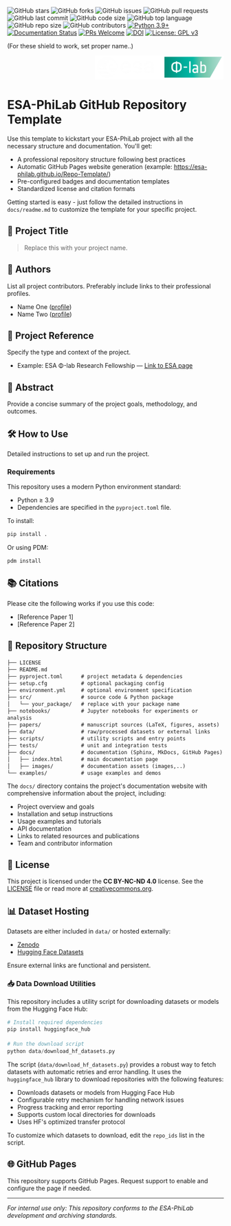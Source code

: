 ![GitHub stars](https://img.shields.io/github/stars/ESA-PhiLab/Repo-Template.svg)
![GitHub forks](https://img.shields.io/github/forks/ESA-PhiLab/Repo-Template.svg)
![GitHub issues](https://img.shields.io/github/issues/ESA-PhiLab/Repo-Template.svg)
![GitHub pull requests](https://img.shields.io/github/issues-pr/ESA-PhiLab/Repo-Template.svg)
![GitHub last commit](https://img.shields.io/github/last-commit/ESA-PhiLab/Repo-Template.svg)
![GitHub code size](https://img.shields.io/github/languages/code-size/ESA-PhiLab/Repo-Template.svg)
![GitHub top language](https://img.shields.io/github/languages/top/ESA-PhiLab/Repo-Template.svg)
![GitHub repo size](https://img.shields.io/github/repo-size/ESA-PhiLab/Repo-Template.svg)
![GitHub contributors](https://img.shields.io/github/contributors/ESA-PhiLab/Repo-Template.svg)
[![Python 3.9+](https://img.shields.io/badge/python-3.9+-blue.svg)](https://www.python.org/downloads/)
[![Documentation Status](https://img.shields.io/badge/docs-latest-green.svg)](https://github.com/ESA-PhiLab/Repo-Template/wiki)
[![PRs Welcome](https://img.shields.io/badge/PRs-welcome-brightgreen.svg)](https://makeapullrequest.com)
[![DOI](https://zenodo.org/badge/DOI/10.5281/zenodo.15332053.svg)](https://doi.org/10.5281/zenodo.15332053)
[![License: GPL v3](https://img.shields.io/badge/License-GPLv3-blue.svg)](https://www.gnu.org/licenses/gpl-3.0)

(For these shield to work, set proper name..)

<p align="right">
  <img src="./docs/images/logo.png" alt="ESA-PhiLab Logo" width="300"/>
</p>


# ESA-PhiLab GitHub Repository Template



Use this template to kickstart your ESA-PhiLab project with all the necessary structure and documentation. You'll get:
- A professional repository structure following best practices
- Automatic GitHub Pages website generation (example: https://esa-philab.github.io/Repo-Template/)
- Pre-configured badges and documentation templates
- Standardized license and citation formats

Getting started is easy - just follow the detailed instructions in `docs/readme.md` to customize the template for your specific project.

## 📌 Project Title
> Replace this with your project name.

## 👥 Authors
List all project contributors. Preferably include links to their professional profiles.

- Name One ([profile](https://example.com))  
- Name Two ([profile](https://example.com))

## 📖 Project Reference
Specify the type and context of the project.

- Example: ESA Φ-lab Research Fellowship — [Link to ESA page](https://philab.esa.int)

## 📝 Abstract
Provide a concise summary of the project goals, methodology, and outcomes.

## 🛠️ How to Use
Detailed instructions to set up and run the project.

### Requirements
This repository uses a modern Python environment standard:
- Python ≥ 3.9
- Dependencies are specified in the `pyproject.toml` file.

To install:
```bash
pip install .
```
Or using PDM:
```bash
pdm install
```

## 📚 Citations
Please cite the following works if you use this code:
- [Reference Paper 1]
- [Reference Paper 2]

## 📂 Repository Structure
```
├── LICENSE
├── README.md
├── pyproject.toml      # project metadata & dependencies
├── setup.cfg           # optional packaging config
├── environment.yml     # optional environment specification
├── src/                # source code & Python package
│   └── your_package/   # replace with your package name
├── notebooks/          # Jupyter notebooks for experiments or analysis
├── papers/             # manuscript sources (LaTeX, figures, assets)
├── data/               # raw/processed datasets or external links
├── scripts/            # utility scripts and entry points
├── tests/              # unit and integration tests
├── docs/               # documentation (Sphinx, MkDocs, GitHub Pages)
│   ├── index.html      # main documentation page
│   ├── images/         # documentation assets (images,..)
└── examples/           # usage examples and demos
```

The `docs/` directory contains the project's documentation website with comprehensive information about the project, including:
- Project overview and goals
- Installation and setup instructions
- Usage examples and tutorials
- API documentation
- Links to related resources and publications
- Team and contributor information


## 📄 License
This project is licensed under the **CC BY-NC-ND 4.0** license. See the [LICENSE](./LICENSE) file or read more at [creativecommons.org](https://creativecommons.org/licenses/by-nc-nd/4.0/).

## 📊 Dataset Hosting
Datasets are either included in `data/` or hosted externally:
- [Zenodo](https://zenodo.org)
- [Hugging Face Datasets](https://huggingface.co/datasets)

Ensure external links are functional and persistent.

### 📥 Data Download Utilities

This repository includes a utility script for downloading datasets or models from the Hugging Face Hub:

```python
# Install required dependencies
pip install huggingface_hub

# Run the download script
python data/download_hf_datasets.py
```

The script (`data/download_hf_datasets.py`) provides a robust way to fetch datasets with automatic retries and error handling. It uses the `huggingface_hub` library to download repositories with the following features:

- Downloads datasets or models from Hugging Face Hub
- Configurable retry mechanism for handling network issues
- Progress tracking and error reporting
- Supports custom local directories for downloads
- Uses HF's optimized transfer protocol

To customize which datasets to download, edit the `repo_ids` list in the script.

## 🌐 GitHub Pages
This repository supports GitHub Pages. Request support to enable and configure the page if needed.

---

*For internal use only: This repository conforms to the ESA-PhiLab development and archiving standards.*
